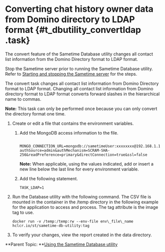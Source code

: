 # Converting chat history owner data from Domino directory to LDAP format {#t_dbutility_convertldap .task}

The convert feature of the Sametime Database utility changes all contact list information from the Domino Directory format to LDAP format.

Stop the Sametime server prior to running the Sametime Database utility. Refer to [Starting and stopping the Sametime server](starting_and_stopping_servers.md) for the steps.

The convert task changes all contact list information from Domino Directory format to LDAP format. Changing all contact list information from Domino directory format to LDAP format converts forward slashes in the hierarchical name to commas.

**Note:** This task can only be performed once because you can only convert the directory format one time.

1.  Create or edit a file that contains the environment variables.

    1.  Add the MongoDB access information to the file.

        ``` {#codeblock_yqb_lqy_ryb}
        
        MONGO_CONNECTION_URL=mongodb://sametimeUser:xxxxxxxx@192.168.1.1:27017/admin?authSource=admin&authMechanism=SCRAM-SHA-256&readPreference=primary&directConnection=true&ssl=false
        ```

        **Note:** When applicable, using the values indicated, add or insert a new line below the last line for every environment variable.

    2.  Add the following statement.

        ``` {#codeblock_zd5_try_ryb}
        TASK_LDAP=1
        ```

2.  Run the Database utility with the following command. The CSV file is mounted in the container in the /temp directory in the following example for the application to access and process. The tag attribute is the image tag to use.

    ``` {#codeblock_ykl_jsy_ryb}
    docker run -v /temp:/temp:rw --env-file env\_file\_name hclcr.io/st/sametime-db-utility:tag
    ```

3.  To verify your changes, view the report created in the data directory.


**Parent Topic:  **[Using the Sametime Database utility](c_dbutility.md)

